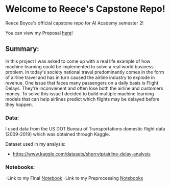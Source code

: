 # Welcome to Reece's Capstone Repo!
Reece Boyce's official capstone repo for AI Academy semester 2!

You can view my Proposal [here](https://github.com/reboyce/CapstoneFinal/blob/main/Reece_Boyce_Capstone_Project_Proposal.pdf)!

## Summary:
In this project I was asked to come up with a real life example of how machine learning could be implemented to solve a real world business problem. In today's society national travel predominantly comes in the form of airline travel and has in turn caused the airline industry to explode in revenue. One issue that faces many passengers on a daily basis is Flight Delays. They're inconvienent and often lose both the airline and customers money. To solve this issue I decided to build multiple machine learning models that can help airlines predict which flights may be delayed before they happen.

### Data:
I used data from the US DOT Bureau of Transportations domestic flight data (2009-2019) which was obtained through Kaggle.

Dataset used in my analysis:
* https://www.kaggle.com/datasets/sherrytp/airline-delay-analysis

### Notebooks:
-Link to my Final [Notebook](https://github.com/reboyce/CapstoneFinal/blob/main/FInal%20Analysis/Capstone-AirplaneDelayAnalysis.ipynb)
-Link to my Preprocessing [Notebooks](https://github.com/reboyce/CapstoneFinal/tree/main/Drafts)
